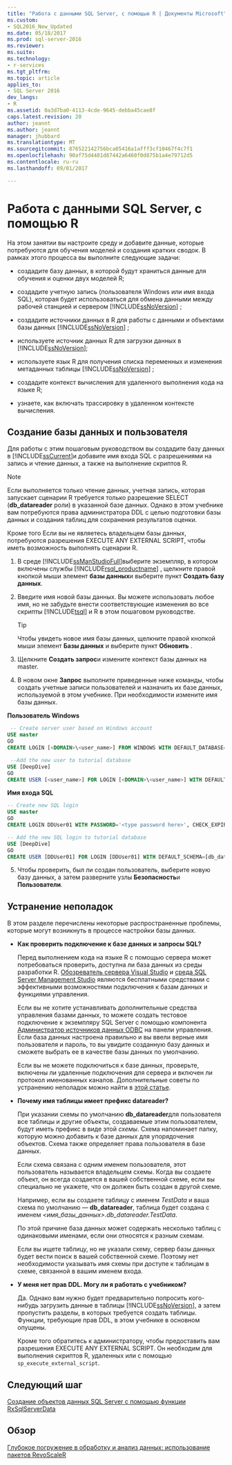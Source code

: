 ```yaml
---
title: "Работа с данными SQL Server, с помощью R | Документы Microsoft"
ms.custom:
- SQL2016_New_Updated
ms.date: 05/18/2017
ms.prod: sql-server-2016
ms.reviewer: 
ms.suite: 
ms.technology:
- r-services
ms.tgt_pltfrm: 
ms.topic: article
applies_to:
- SQL Server 2016
dev_langs:
- R
ms.assetid: 0a3d7ba0-4113-4cde-9645-debba45cae8f
caps.latest.revision: 20
author: jeannt
ms.author: jeannt
manager: jhubbard
ms.translationtype: MT
ms.sourcegitcommit: 876522142756bca05416a1afff3cf10467f4c7f1
ms.openlocfilehash: 90af75d4481d87442a6460f0d875b1a4e79712d5
ms.contentlocale: ru-ru
ms.lasthandoff: 09/01/2017

---
```

# <a name="work-with-sql-server-data-using-r"></a>Работа с данными SQL Server, с помощью R

На этом занятии вы настроите среду и добавите данные, которые потребуются для обучения моделей и создания кратких сводок. В рамках этого процесса вы выполните следующие задачи:
  
- создадите базу данных, в которой будут храниться данные для обучения и оценки двух моделей R;
  
- создадите учетную запись (пользователя Windows или имя входа SQL), которая будет использоваться для обмена данными между рабочей станцией и сервером [!INCLUDE[ssNoVersion](../../includes/ssnoversion-md.md)] ;
  
- создадите источники данных в R для работы с данными и объектами базы данных [!INCLUDE[ssNoVersion](../../includes/ssnoversion-md.md)] ;
  
- используете источник данных R для загрузки данных в [!INCLUDE[ssNoVersion](../../includes/ssnoversion-md.md)];
  
- используете язык R для получения списка переменных и изменения метаданных таблицы [!INCLUDE[ssNoVersion](../../includes/ssnoversion-md.md)] ;
  
- создадите контекст вычисления для удаленного выполнения кода на языке R;
  
- узнаете, как включать трассировку в удаленном контексте вычисления.
  
## <a name="create-the-database-and-user"></a>Создание базы данных и пользователя

Для работы с этим пошаговым руководством вы создадите базу данных в [!INCLUDE[ssCurrent](../../includes/sscurrent-md.md)]и добавите имя входа SQL с разрешениями на запись и чтение данных, а также на выполнение скриптов R.

> [!NOTE]
> Если выполняется только чтение данных, учетная запись, которая запускает сценарии R требуется только разрешение SELECT (**db_datareader** роли) в указанной базе данных. Однако в этом учебнике вам потребуются права администратора DDL с целью подготовки базы данных и создания таблиц для сохранения результатов оценки.
> 
> Кроме того Если вы не являетесь владельцем базы данных, потребуются разрешения EXECUTE ANY EXTERNAL SCRIPT, чтобы иметь возможность выполнять сценарии R.

1. В среде [!INCLUDE[ssManStudioFull](../../includes/ssmanstudiofull-md.md)]выберите экземпляр, в котором включены службы [!INCLUDE[rsql_productname](../../includes/rsql-productname-md.md)] , щелкните правой кнопкой мыши элемент **базы данных**и выберите пункт **Создать базу данных**.
  
2. Введите имя новой базы данных. Вы можете использовать любое имя, но не забудьте внести соответствующие изменения во все скрипты [!INCLUDE[tsql](../../includes/tsql-md.md)] и R в этом пошаговом руководстве.
  
    > [!TIP]
    > Чтобы увидеть новое имя базы данных, щелкните правой кнопкой мыши элемент **Базы данных** и выберите пункт **Обновить** .
  
3. Щелкните **Создать запрос**и измените контекст базы данных на master.
  
4. В новом окне **Запрос** выполните приведенные ниже команды, чтобы создать учетные записи пользователей и назначить их базе данных, используемой в этом учебнике. При необходимости измените имя базы данных.
  
**Пользователь Windows**
  
```SQL
 -- Create server user based on Windows account
USE master
GO
CREATE LOGIN [<DOMAIN>\<user_name>] FROM WINDOWS WITH DEFAULT_DATABASE=[DeepDive]

 --Add the new user to tutorial database
USE [DeepDive]
GO
CREATE USER [<user_name>] FOR LOGIN [<DOMAIN>\<user_name>] WITH DEFAULT_SCHEMA=[db_datareader]
```

**Имя входа SQL**

```SQL
-- Create new SQL login
USE master
GO
CREATE LOGIN DDUser01 WITH PASSWORD='<type password here>', CHECK_EXPIRATION=OFF, CHECK_POLICY=OFF;

-- Add the new SQL login to tutorial database
USE [DeepDive]
GO
CREATE USER [DDUser01] FOR LOGIN [DDUser01] WITH DEFAULT_SCHEMA=[db_datareader]
```

5. Чтобы проверить, был ли создан пользователь, выберите новую базу данных, а затем разверните узлы **Безопасность**и **Пользователи**.

## <a name="troubleshooting"></a>Устранение неполадок

В этом разделе перечислены некоторые распространенные проблемы, которые могут возникнуть в процессе настройки базы данных.

- **Как проверить подключение к базе данных и запросы SQL?**
  
    Перед выполнением кода на языке R с помощью сервера может потребоваться проверить, доступна ли база данных из среды разработки R. [Обозреватель сервера Visual Studio](https://msdn.microsoft.com/library/x603htbk.aspx) и [среда SQL Server Management Studio](https://msdn.microsoft.com/library/mt238290.aspx) являются бесплатными средствами с эффективными возможностями подключения к базам данных и функциями управления.
  
    Если вы не хотите устанавливать дополнительные средства управления базами данных, то можете создать тестовое подключение к экземпляру SQL Server с помощью компонента [Администратор источников данных ODBC](https://msdn.microsoft.com/library/ms714024.aspx) на панели управления. Если база данных настроена правильно и вы ввели верные имя пользователя и пароль, то вы увидите созданную базу данных и сможете выбрать ее в качестве базы данных по умолчанию.
  
    Если вы не можете подключиться к базе данных, проверьте, включены ли удаленные подключения для сервера и включен ли протокол именованных каналов. Дополнительные советы по устранению неполадок можно найти в [этой статье](http://social.technet.microsoft.com/wiki/contents/articles/2102.how-to-troubleshoot-connecting-to-the-sql-server-database-engine.aspx).
  
- **Почему имя таблицы имеет префикс datareader?**
  
    При указании схемы по умолчанию **db_datareader**для пользователя все таблицы и другие объекты, создаваемые этим пользователем, будут иметь префикс в виде этой *схемы*. Схема напоминает папку, которую можно добавить к базе данных для упорядочения объектов. Схема также определяет права пользователя в базе данных.
  
    Если схема связана с одним именем пользователя, этот пользователь называется владельцем схемы. Когда вы создаете объект, он всегда создается в вашей собственной схеме, если вы специально не укажете, что он должен быть создан в другой схеме.
  
    Например, если вы создаете таблицу с именем *TestData* и ваша схема по умолчанию — **db_datareader**, таблица будет создана с именем *<имя_базы_данных>.db_datareader.TestData*.
  
    По этой причине база данных может содержать несколько таблиц с одинаковыми именами, если они относятся к разным схемам.
   
    Если вы ищете таблицу, но не указали схему, сервер базы данных будет вести поиск в вашей собственной схеме. Поэтому нет необходимости указывать имя схемы при доступе к таблицам в схеме, связанной в вашим именем входа.
  
- **У меня нет прав DDL. Могу ли я работать с учебником?**
  
    Да. Однако вам нужно будет предварительно попросить кого-нибудь загрузить данные в таблицы [!INCLUDE[ssNoVersion](../../includes/ssnoversion-md.md)], а затем пропустить разделы, в которых требуется создать таблицы. Функции, требующие прав DDL, в этом учебнике в основном опущены.

    Кроме того обратитесь к администратору, чтобы предоставить вам разрешения EXECUTE ANY EXTERNAL SCRIPT. Он необходим для выполнения скриптов R, удаленных или с помощью `sp_execute_external_script`.

## <a name="next-step"></a>Следующий шаг

[Создание объектов данных SQL Server с помощью функции RxSqlServerData](../../advanced-analytics/tutorials/deepdive-create-sql-server-data-objects-using-rxsqlserverdata.md)

## <a name="overview"></a>Обзор

[Глубокое погружение в обработку и анализ данных: использование пакетов RevoScaleR](../../advanced-analytics/tutorials/deepdive-data-science-deep-dive-using-the-revoscaler-packages.md)




